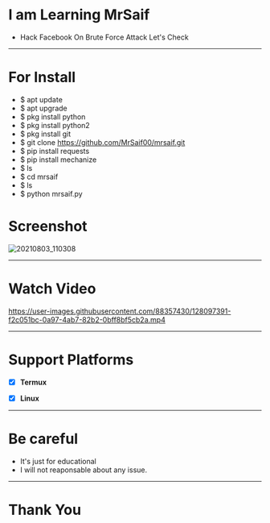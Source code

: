 
# **I am Learning MrSaif**
- Hack Facebook On Brute Force Attack
Let's Check


***



# **For Install**
- $ apt update
- $ apt upgrade
- $ pkg install python
- $ pkg install python2
- $ pkg install git
- $ git clone https://github.com/MrSaif00/mrsaif.git
- $ pip install requests
- $ pip install mechanize
- $ ls
- $ cd mrsaif
- $ ls
- $ python mrsaif.py

# Screenshot
![20210803_110308](https://user-images.githubusercontent.com/88357430/127965943-cf044b17-da7a-473b-8c2b-5777cc4fae43.jpg)


***

# Watch Video

https://user-images.githubusercontent.com/88357430/128097391-f2c051bc-0a97-4ab7-82b2-0bff8bf5cb2a.mp4



***
# Support Platforms
- [x] **Termux**
- [x] **Linux**



***
# Be careful
- It's just for educational
- I will not reaponsable about any issue.

***

# Thank You
